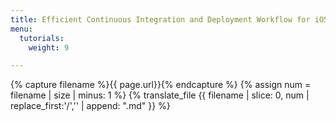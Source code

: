 ```yaml
---
title: Efficient Continuous Integration and Deployment Workflow for iOS development
menu:
  tutorials:
    weight: 9

---
```

{% capture filename %}{{ page.url}}{% endcapture %}
{% assign num = filename | size | minus: 1 %}
{% translate_file {{ filename | slice: 0, num | replace_first:'/','' | append: ".md" }} %}